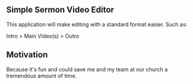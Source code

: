 ## Simple Sermon Video Editor

This application will make editing with a standard format easier. Such as:

Intro > Main Video(s) > Outro

## Motivation

Because it's fun and could save me and my team at our church a tremendous amount of time.
